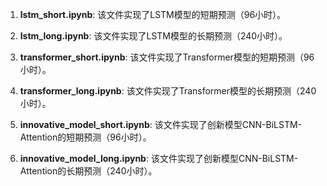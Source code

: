 1. **lstm_short.ipynb**: 该文件实现了LSTM模型的短期预测（96小时）。

2. **lstm_long.ipynb**: 该文件实现了LSTM模型的长期预测（240小时）。

3. **transformer_short.ipynb**: 该文件实现了Transformer模型的短期预测（96小时）。

4. **transformer_long.ipynb**: 该文件实现了Transformer模型的长期预测（240小时）。

5. **innovative_model_short.ipynb**: 该文件实现了创新模型CNN-BiLSTM-Attention的短期预测（96小时）。

6. **innovative_model_long.ipynb**: 该文件实现了创新模型CNN-BiLSTM-Attention的长期预测（240小时）。

